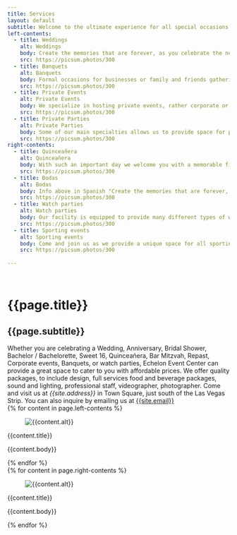 ```yaml
---
title: Services
layout: default
subtitle: Welcome to the ultimate experience for all special occasions both public and private.
left-contents:
  - title: Weddings
    alt: Weddings
    body: Create the memories that are forever, as you celebrate the new beginning in our intimate location off the Las Vegas Strip. Echelon Event Center, is elegant, classy, which accommodate all individuals with affordable prices
    src: https://picsum.photos/300
  - title: Banquets
    alt: Banquets
    body: Formal occasions for businesses or family and friends gatherings. Echelon is the perfect look to accomplish the goal of providing a beautiful and elegant space with our design team. We will keep the tradition held to enhance the prestige of host, or reinforce social bonds amongst joint contributors
    src: https://picsum.photos/300
  - title: Private Events
    alt: Private Events
    body: We specialize in hosting private events, rather corporate or private events, Echelon Event Center is the place to be. Having a perfect location, and spacious venue to provides intimate and appealing services.
    src: https://picsum.photos/300
  - title: Private Parties
    alt: Private Parties
    body: Some of our main specialties allows us to provide space for private events to include, birthday parties, bachelor & bachelorette, theme events, baby showers, anniversary or whatever your special occasion is, Echelon Event Center has affordable prices through packages to suite our customer needs.
    src: https://picsum.photos/300
right-contents:
  - title: Quinceañera
    alt: Quinceañera
    body: With such an important day we welcome you with a memorable fiesta and celebrate the coming of age and this historic ceremony for your special loved one. As the family party while assisting on young adulthood.
    src: https://picsum.photos/300
  - title: Bodas
    alt: Bodas
    body: Info above in Spanish "Create the memories that are forever, as you celebrate the new beginning in our intimate location off the Las Vegas Strip. Echelon Event Center, is elegant, classy, which accommodate all individuals with affordable prices."
    src: https://picsum.photos/300
  - title: Watch parties
    alt: Watch parties
    body: Our facility is equipped to provide many different types of watch parties, from live or recorded events, videos, movies, political or social events, allowing the viewers to interact, eat, drink, all while in an appealing atmosphere which also can be seen through news feed and timelines.
    src: https://picsum.photos/300
  - title: Sporting events
    alt: Sporting events
    body: Come and join us as we provide a unique space for all sporting events. With Las Vegas now the place for NHL, NFL, WNBA, and with being the #1 destination for March Madness college basketball, Echelon Event Center is the perfect location to host all sporting events in addition to all major sports draft watch parties.
    src: https://picsum.photos/300
    
---
```


<div>
    <div class="container">
      <br/>
      <h1 class="is-size-3 has-text-centered">{{page.title}}</h1>
      <h2 class="is-size-5 has-text-centered">{{page.subtitle}}</h2>
      Whether you are celebrating a Wedding, Anniversary, Bridal Shower, Bachelor &sol; Bachelorette,  Sweet 16, Quinceañera, Bar Mitzvah, Repast, Corporate events, Banquets, or watch parties, Echelon Event Center can provide a great space to cater to you with affordable prices. We offer quality packages, to include design, full services food and beverage packages, sound and lighting, professional staff, videographer, photographer. Come and visit us at <address style="display:inline;">{{site.address}}</address> in Town Square, just south of the Las Vegas Strip. You can also inquire by emailing us at <a href="mailto:{{site.email}}">{{site.email}}</a>
    </div>
    <div class="tile is-ancestor">
        <div class="tile is-parent is-vertical">
            {% for content in page.left-contents %}
                <div class="tile is-parent">
                    <article class="tile is-child">
                      <div class="photo">
                          <figure class="image is-square">
                              <img src="{{content.src}}" alt="{{content.alt}}"/>
                          </figure>
                          <p class="subtitle has-text-centered">{{content.title}}</p>
                      </div>
                        <p>{{content.body}}</p>
                    </article>
                </div>
            {% endfor %}
        </div>
        <div class="tile is-parent is-vertical">
            {% for content in page.right-contents %}
                <div class="tile is-parent">
                    <article class="tile is-child">
                        <div class="photo">
                          <figure class="image is-square">
                              <img src="{{content.src}}" alt="{{content.alt}}"/>
                          </figure>
                          <p class="subtitle has-text-centered">{{content.title}}</p>
                        </div>
                        <p>{{content.body}}</p>
                    </article>
                </div>
            {% endfor %}
        </div>
    </div>
</div>